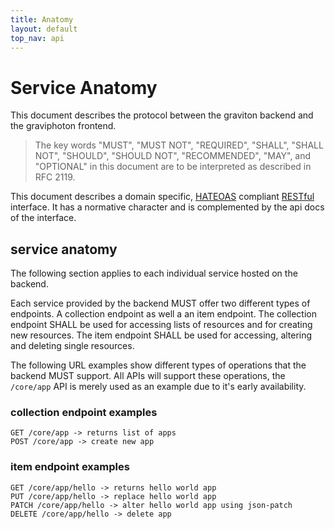 ```yaml
---
title: Anatomy
layout: default
top_nav: api
---
```

# Service Anatomy

This document describes the protocol between the graviton backend and
the graviphoton frontend.

> The key words "MUST", "MUST NOT", "REQUIRED", "SHALL", "SHALL NOT",
> "SHOULD", "SHOULD NOT", "RECOMMENDED",  "MAY", and "OPTIONAL" in
> this document are to be interpreted as described in RFC 2119.

This document describes a domain specific, [HATEOAS](http://en.wikipedia.org/wiki/HATEOAS)
compliant [RESTful](http://en.wikipedia.org/wiki/Representational_State_Transfer) interface.
It has a normative character and is complemented by the api docs of the interface.

## service anatomy

The following section applies to each individual service hosted on the backend.

Each service provided by the backend MUST offer two different types of endpoints.
A collection endpoint as well a an item endpoint. The collection endpoint SHALL
be used for accessing lists of resources and for creating new resources. The item
endpoint SHALL be used for accessing, altering and deleting single resources.

The following URL examples show different types of operations that the backend MUST
support. All APIs will support these operations, the ``/core/app`` API is merely
used as an example due to it's early availability.

### collection endpoint examples
````
GET /core/app -> returns list of apps
POST /core/app -> create new app
````
### item endpoint examples
````
GET /core/app/hello -> returns hello world app
PUT /core/app/hello -> replace hello world app
PATCH /core/app/hello -> alter hello world app using json-patch
DELETE /core/app/hello -> delete app
````
